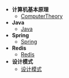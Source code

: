 - **计算机基本原理**
    - [ComputerTheory](ComputerTheory/)
- **Java**
    - [Java](Java/)
- **Spring**
    - [Spring](Spring/)    
- **Redis**
    - [Redis](Redis/)
- **设计模式**
    - [设计模式](设计模式/)
